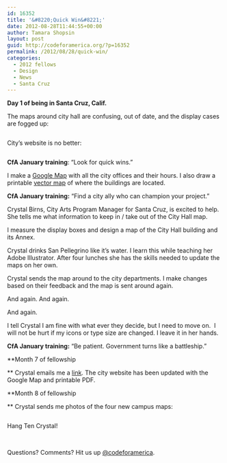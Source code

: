 ```yaml
---
id: 16352
title: '&#8220;Quick Win&#8221;'
date: 2012-08-28T11:44:55+00:00
author: Tamara Shopsin
layout: post
guid: http://codeforamerica.org/?p=16352
permalink: /2012/08/28/quick-win/
categories:
  - 2012 fellows
  - Design
  - News
  - Santa Cruz
---
```

**Day 1 of being in Santa Cruz, Calif.**
  
The maps around city hall are confusing, out of date, and the display cases are fogged up:

<img class="alignnone size-full wp-image-16354" title="oldfrontmapsm" src="http://codeforamerica.org/wp-content/uploads/2012/08/oldfrontmapsm.jpg" alt="" />

City’s website is no better:

<img class="alignnone size-full wp-image-16355" title="oldwebmap" src="http://codeforamerica.org/wp-content/uploads/2012/08/oldwebmap.jpg" alt="" />

**CfA January training**: “Look for quick wins.”

I make a <a href="https://maps.google.com/maps/ms?msid=209512327102246183896.0004b7ed3faaa9791a0bc&msa=0&ie=UTF8&t=m&ll=36.974924,-122.028365&spn=0.012,0.018239&z=17&source=embed" target="_blank">Google Map</a> with all the city offices and their hours. I also draw a printable <a href="http://codeforamerica.org/wp-content/uploads/2012/08/SMALLMAP.pdf" target="_blank">vector map</a> of where the buildings are located.

**CfA January training:** “Find a city ally who can champion your project.”

Crystal Birns, City Arts Program Manager for Santa Cruz, is excited to help. She tells me what information to keep in / take out of the City Hall map.

I measure the display boxes and design a map of the City Hall building and its Annex.

Crystal drinks San Pellegrino like it’s water. I learn this while teaching her Adobe Illustrator. After four lunches she has the skills needed to update the maps on her own.

Crystal sends the map around to the city departments. I make changes based on their feedback and the map is sent around again.

And again. And again.

And again.

I tell Crystal I am fine with what ever they decide, but I need to move on.  I will not be hurt if my icons or type size are changed. I leave it in her hands.

**CfA January training:** “Be patient. Government turns like a battleship.”

**Month 7 of fellowship
  
** Crystal emails me a <a href="http://cityofsantacruz.com/index.aspx?page=1860" target="_blank">link</a>. The city website has been updated with the Google Map and printable PDF.

**Month 8 of fellowship
  
** Crystal sends me photos of the four new campus maps:

<img class="alignnone size-full wp-image-16358" title="newfrontmap550" src="http://codeforamerica.org/wp-content/uploads/2012/08/newfrontmap550.jpg" alt="" />

Hang Ten Crystal!

&nbsp;

Questions? Comments? Hit us up <a href="http://twitter.com/codeforamerica" target="_blank">@codeforamerica</a>.